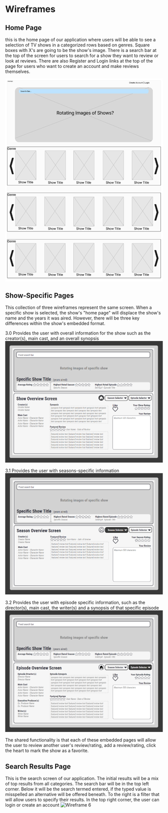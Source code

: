# Wireframes

## Home Page

this is the home page of our application where users will be able to see a selection of TV shows in a categorized rows based on genres. Square boxes with
X's are going to be the show's image. There is a search bar at the top of the screen for users to search for a show they want to review or look at reviews. 
There are also Register and Login links at the top of the page for users who want to create an account and make reviews themselves.

![Wireframe 1](./HomePage.png)

## Show-Specific Pages

This collection of three wireframes represent the same screen. When a specific show is selected, the show's "home page" will displace the show's name and the
years it was aired. However, there will be three key differences within the show's embedded format.

3.0 Provides the user with overall information for the show such as the creator(s), main cast, and an overall synopsis
![Wireframe 2](./Show-SpecificWireframe_OverallShowSummary_v3.0.png)

3.1 Provides the user with seasons-specific information
![Wireframe 4](./Show-SpecificWireframe_OverallShowSummary_v3.1.png)

3.2 Provides the user with episode specific information, such as the director(s), main cast, the writer(s) and a synopsis of that specific episode
![Wireframe 5](./Show-SpecificWireframe_OverallShowSummary_v3.2.png)

The shared functionality is that each of these embedded pages will allow the user to review another user's review/rating, add a review/rating, click the 
heart to mark the show as a favorite.







## Search Results Page

This is the search screen of our application. The initial results will be a mix of top results from all categories. The search bar will be in the top left corner. Below it will be the search termed entered, if the typed value is misspelled an alternative will be offered beneath. To the right is a filter that will allow users to specify their results. In the top right corner, the user can login or create an account
![Wireframe 6](./Search-Screen-v1.png)
